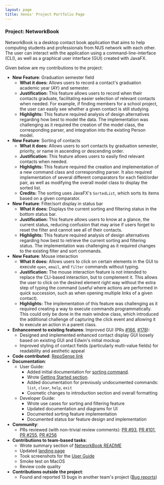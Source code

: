 ```yaml
---
layout: page
title: Xenos' Project Portfolio Page
---
```


### Project: NetworkBook

NetworkBook is a desktop contact book application that aims to help computing students and professionals from NUS network with each other. The user can interact with the application using a command-line-interface (CLI), as well as a graphical user interface (GUI) created with JavaFX.

Given below are my contributions to the project:

* **New Feature**: Graduation semester field
    * **What it does:** Allows users to record a contact's graduation academic year (AY) and semester.
    * **Justification:** This feature allows users to record when their contacts graduate, facilitating easier selection of relevant contacts when needed. For example, if finding members for a school project, the user can easily see whether a given contact is still studying.
    * **Highlights:** This feature required analysis of design alternatives regarding how best to model the data. The implementation was challenging as it required the creation of the model class, the corresponding parser, and integration into the existing Person model.
* **New Feature**: Sorting of contacts
    * **What it does:** Allows users to sort contacts by graduation semester, priority, or name in ascending or descending order.
    * **Justification:** This feature allows users to easily find relevant contacts when needed.
    * **Highlights:** This feature required the creation and implementation of a new command class and corresponding parser. It also required implementation of several different comparators for each field/order pair, as well as modifying the overall model class to display the sorted list.
    * **Credits:** The sorting uses JavaFX's `SortedList`, which sorts its items based on a given comparator.
* **New Feature**: Filter/sort display in status bar
    * **What it does:** Displays the current sorting and filtering status in the bottom status bar.
    * **Justification:** This feature allows users to know at a glance, the current status, reducing confusion that may arise if users forget to reset the filter and cannot see all of their contacts.
    * **Highlights:** This feature required analysis of design alternatives regarding how best to retrieve the current sorting and filtering status. The implementation was challenging as it required changes to the existing filter and sort commands.
* **New Feature**: Mouse interaction
    * **What it does:** Allows users to click on certain elements in the GUI to execute `open`, `email`, and `filter` commands without typing.
    * **Justification:** The mouse interaction feature is not intended to replace the CLI-based interaction, but to complement it. This allows the user to click on the desired element right way without the extra step of typing the command (useful where actions are performed in quick succession, such as when opening multiple links of a given contact).
    * **Highlights:** The implementation of this feature was challenging as it required creating a way to execute commands programmatically. This could only be done in the main window class, which introduced the additional challenge of capturing the click event and allowing it to execute an action in a parent class.
* **Enhancement to existing features**: Improved GUI (PRs [#166](https://github.com/AY2324S1-CS2103T-T08-2/tp/pull/166), [#178](https://github.com/AY2324S1-CS2103T-T08-2/tp/pull/178)):
    * Designed and implemented enhanced contact display GUI loosely based on existing GUI and Edwin's initial mockup
    * Improved styling of contact fields (particularly multi-value fields) for readability and aesthetic appeal
* **Code contributed**: [RepoSense link](https://nus-cs2103-ay2324s1.github.io/tp-dashboard/?search=xenosf&breakdown=true)
* **Documentation**:
    * User Guide:
        * Added initial documentation for [sorting command](../UserGuide.md#sort-contacts-list-sort-by-order).
        * Wrote [Getting Started section](../UserGuide.md#getting-started).
        * Added documentation for previously undocumented commands: `list`, `clear`, `help`, `exit`
        * Cosmetic changes to introduction section and overall formatting
    * Developer Guide:
        * Wrote use cases for sorting and filtering feature
        * Updated documentation and diagrams for UI
        * Documented sorting feature implementation
        * Documented status bar feature design and implementation
* **Community**:
    * PRs reviewed (with non-trivial review comments): [PR #93](https://github.com/AY2324S1-CS2103T-T08-2/tp/pull/93), [PR #101](https://github.com/AY2324S1-CS2103T-T08-2/tp/pull/101), [PR #255](https://github.com/AY2324S1-CS2103T-T08-2/tp/pull/255), [PR #256](https://github.com/AY2324S1-CS2103T-T08-2/tp/pull/256)
* **Contributions to team-based tasks**:
    * Wrote summary section of [NetworkBook README](../../README.md)
    * Updated [landing page](../index.md)
    * Took screenshots for the [User Guide](../UserGuide.md)
    * Smoke test on MacOS
    * Review code quality
* **Contributions outside the project**:
    * Found and reported 13 bugs in another team's project ([Bug reports](https://github.com/xenosf/ped/issues))
